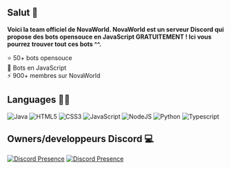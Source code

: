 ## Salut 👋

**Voici la team officiel de NovaWorld. NovaWorld est un serveur Discord qui propose des bots opensouce en JavaScript GRATUITEMENT ! Ici vous pourrez trouver tout ces bots ^^.**

⭐️ 50+ bots opensouce<br>
🌱 Bots en JavaScript<br>
⚡ 900+ membres sur NovaWorld<br>

## Languages 🧑‍💻
    
![Java](https://img.shields.io/badge/java-%23ED8B00.svg?style=for-the-badge&logo=java&logoColor=white)
![HTML5](https://img.shields.io/badge/HTML5%20-%23E34F26.svg?style=for-the-badge&logo=html5&logoColor=white)
![CSS3](https://img.shields.io/badge/CSS%20-%231572B6.svg?style=for-the-badge&logo=css3&logoColor=white)
![JavaScript](https://img.shields.io/badge/JavaScript%20-%23F7DF1E.svg?style=for-the-badge&logo=javascript&logoColor=black)
![NodeJS](https://img.shields.io/badge/node.js-6DA55F?style=for-the-badge&logo=node.js&logoColor=white)
![Python](https://img.shields.io/badge/python-3670A0?style=for-the-badge&logo=python&logoColor=ffdd54)
![Typescript](https://img.shields.io/badge/TypeScript-007ACC?style=for-the-badge&logo=typescript&logoColor=white)

## Owners/developpeurs Discord 💻

[![Discord Presence](https://lanyard.cnrad.dev/api/276705058370879489)](https://discord.com/users/276705058370879489)
[![Discord Presence](https://lanyard.cnrad.dev/api/820361590826205215)](https://discord.com/users/820361590826205215)











